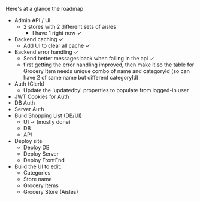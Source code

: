 Here's at a glance the roadmap

- Admin API / UI
  - 2 stores with 2 different sets of aisles
    - I have 1 right now ✓
- Backend caching ✓
  - Add UI to clear all cache ✓
- Backend error handling ✓
  - Send better messages back when failing in the api ✓
  - first getting the error handling improved, then make it so the table for Grocery Item needs unique combo of name and categoryId (so can have 2 of same name but different categoryId)
- Auth (Clerk)
  - Update the 'updatedby' properties to populate from logged-in user
- JWT Cookies for Auth
- DB Auth
- Server Auth
- Build Shopping List (DB/UI)
  - UI ✓ (mostly done)
  - DB
  - API
- Deploy site
  - Deploy DB
  - Deploy Server
  - Deploy FrontEnd
- Build the UI to edit:
  - Categories
  - Store name
  - Grocery Items
  - Grocery Store (Aisles)

